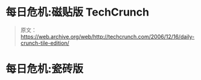 # 每日危机:磁贴版 TechCrunch

> 原文：<https://web.archive.org/web/http://techcrunch.com/2006/12/16/daily-crunch-tile-edition/>

# 每日危机:瓷砖版